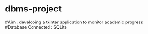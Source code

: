 # dbms-project
#Aim : developing a tkinter application to monitor academic progress
#Database Connected : SQLite
